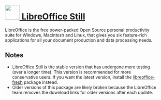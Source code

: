 # [<img src="https://cdn.rawgit.com/chocolatey/chocolatey-coreteampackages/edba4a5849ff756e767cba86641bea97ff5721fe/icons/libreoffice.svg" width="48" height="48"/> LibreOffice Still](https://chocolatey.org/packages/libreoffice-still)


LibreOffice is the free power-packed Open Source personal productivity suite for Windows, Macintosh and Linux, that gives you six feature-rich applications for all your document production and data processing needs.

## Notes

- LibreOffice Still is the stable version that has undergone more testing (over a longer time). This version is recommended for more conservative users. If you want the latest version, install the [libreoffice-fresh](/packages/libreoffice-fresh) package instead.
- Older versions of this package are likely broken because the LibreOffice team removes the download links for older versions after each update.
